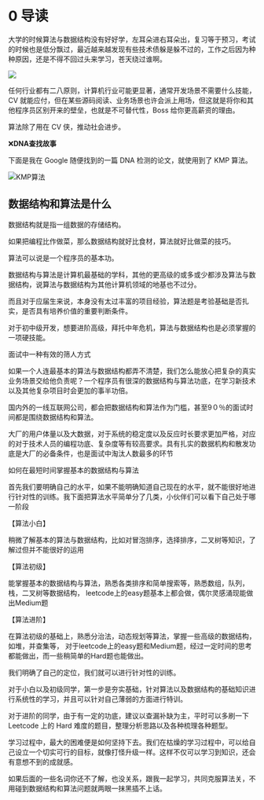 # 0 导读

大学的时候算法与数据结构没有好好学，左耳朵进右耳朵出，复习等于预习，考试的时候也是低分飘过，最近越来越发现有些技术债躲是躲不过的，工作之后因为种种原因，还是不得不回过头来学习，苍天绕过谁啊。

![](https://cdn.jsdelivr.net/gh/SHERlocked93/pic@master/uPic/c049e0403a1443dd8e6010b58799fbf9.gif)

任何行业都有二八原则，计算机行业可能更显著，通常开发场景不需要什么技能，CV 就能应付，但在某些源码阅读、业务场景也许会派上用场，但这就是将你和其他程序员区别开来的壁垒，也就是不可替代性，Boss 给你更高薪资的理由。

算法除了用在 CV 侠，推动社会进步。

❌**DNA查找故事**

下面是我在 Google 随便找到的一篇 DNA 检测的论文，就使用到了 KMP 算法。

![KMP算法](https://cdn.jsdelivr.net/gh/SHERlocked93/pic@master/uPic/image-20210117145602766.png)

## 数据结构和算法是什么

数据结构就是指一组数据的存储结构。

如果把编程比作做菜，那么数据结构就好比食材，算法就好比做菜的技巧。

算法可以说是一个程序员的基本功。



数据结构与算法是计算机最基础的学科，其他的更高级的或多或少都涉及算法与数据结构，说算法与数据结构为其他计算机领域的地基也不过分。


而且对于应届生来说，本身没有太过丰富的项目经验，算法题是考验基础是否扎实，是否具有培养价值的重要判断条件。

对于初中级开发，想要进阶高级，拜托中年危机，算法与数据结构也是必须掌握的一项硬技能。



面试中一种有效的筛人方式

如果一个人连最基本的算法与数据结构都弄不清楚，我们怎么能放心把复杂的真实业务场景交给他负责呢？一个程序员有很深的数据结构与算法功底，在学习新技术以及其他复杂项目时会更加的事半功倍。



国内外的一线互联网公司，都会把数据结构和算法作为门槛，甚至9０％的面试时间都是围绕数据结构和算法。

大厂的用户体量以及大数据，对于系统的稳定度以及反应时长要求更加严格，对应的对于技术人员的编程功底、复杂度等有较高要求。具有扎实的数据机构和散发功底是大厂的必备条件，也是面试中淘汰人数最多的环节



如何在最短时间掌握基本的数据结构与算法

首先我们要明确自己的水平，如果不能明确知道自己现在的水平，就不能很好地进行针对性的训练。我下面把算法水平简单分了几类，小伙伴们可以看下自己处于哪一阶段



【算法小白】

稍微了解基本的算法与数据结构，比如对冒泡排序，选择排序，二叉树等知识，了解过但并不能很好的运用

【算法初级】

能掌握基本的数据结构与算法，熟悉各类排序和简单搜索等，熟悉数组，队列，栈，二叉树等数据结构，
leetcode上的easy题基本上都会做，偶尔灵感涌现能做出Medium题



【算法进阶】

在算法初级的基础上，熟悉分治法，动态规划等算法，掌握一些高级的数据结构，如堆，并查集等，
对于leetcode上的easy题和Medium题，经过一定时间的思考都能做出，而一些稍简单的Hard题也能做出。



我们明确了自己的定位，我们就可以进行针对性的训练。

对于小白以及初级同学，第一步是夯实基础，针对算法以及数据结构的基础知识进行系统性的学习，并且可以针对自己薄弱的方面进行特训。

对于进阶的同学，由于有一定的功底，建议以查漏补缺为主，平时可以多刷一下 Leetcode 上的 Hard 难度的题目，整理分析思路以及各种梳理各种题型。



学习过程中，最大的困难便是如何坚持下去。我们在枯燥的学习过程中，可以给⾃⼰设⽴⼀个切实可⾏的⽬标，就像打怪升级⼀样。这样不仅可以学习到知识，还会有意想不到的成就感。

如果后面的一些名词你还不了解，也没关系，跟我一起学习，共同克服算法关，不用碰到数据结构和算法问题就两眼一抹黑插不上话。


